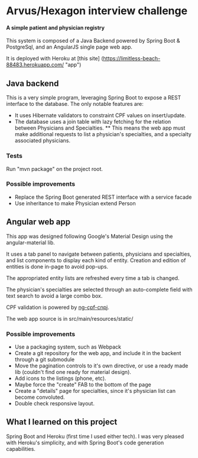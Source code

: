 # Arvus/Hexagon interview challenge
#### A simple patient and physician registry

This system is composed of a Java Backend powered by Spring Boot & PostgreSql, 
and an AngularJS single page web app.

It is deployed with Heroku at
[this site] (https://limitless-beach-88483.herokuapp.com/ "app")

## Java backend

This is a very simple program, leveraging Spring Boot to expose a REST 
interface to the database. The only notable features are: 

* It uses Hibernate validators to constraint CPF values on insert/update.
* The database uses a join table with lazy fetching for the relation between
  Physicians and Specialties.
** This means the web app must make additional requests to list a physician's 
   specialties, and a specialty associated physicians.

### Tests


Run "mvn package" on the project root.

### Possible improvements

* Replace the Spring Boot generated REST interface with a service facade
* Use inheritance to make Physician extend Person 

## Angular web app

This app was designed following Google's Material Design using the 
angular-material lib.

It uses a tab panel to navigate between patients, physicians and specialties,
and list components to display each kind of entity. Creation and edition of 
entities is done in-page to avoid pop-ups.

The appropriated entity lists are refreshed every time a tab is changed.

The physician's specialties are selected through an auto-complete field with 
text search to avoid a large combo box. 

CPF validation is powered by [ng-cpf-cnpj](https://github.com/gil/ng-cpf-cnpj).

The web app source is in src/main/resources/static/

### Possible improvements

* Use a packaging system, such as Webpack
* Create a git repository for the web app, and include it in the backent 
  through a git submodule  
* Move the pagination controls to it's own directive, or use a ready made 
  lib (couldn't find one ready for material design).
* Add icons to the listings (phone, etc).
* Maybe force the "create" FAB to the bottom of the page
* Create a "details" page for specialties, since it's physician list can become
  convoluted.
* Double check responsive layout.

## What I learned on this project

Spring Boot and Heroku (first time I used either tech). I was very pleased with
Heroku's simplicity, and with Spring Boot's code generation capabilities. 
